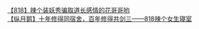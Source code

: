 [【818】辣个装妖秀骗取道长感情的花哥哥哟](http://tieba.baidu.com/p/2917204279?see_lz=1&pn=)   
[【纵月鹅】十年修得同宿舍，百年修得共剑三——818辣个女生寝室](http://tieba.baidu.com/p/2916768001?see_lz=1&pn=)   
